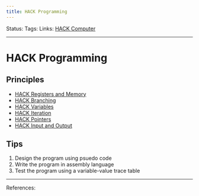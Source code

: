 ```yaml
---
title: HACK Programming
---
```

Status:
Tags:
Links: [HACK Computer](out/hack-computer.md)
___
# HACK Programming
## Principles
- [HACK Registers and Memory](out/hack-registers-and-memory.md)
- [HACK Branching](out/hack-branching.md)
- [HACK Variables](out/hack-variables.md)
- [HACK Iteration](out/hack-iteration.md)
- [HACK Pointers](out/hack-pointers.md)
- [HACK Input and Output](out/hack-input-and-output.md)
## Tips
1. Design the program using psuedo code
2. Write the program in assembly language
3. Test the program using a variable-value trace table
___
References: